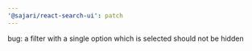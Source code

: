 ```yaml
---
'@sajari/react-search-ui': patch
---
```


bug: a filter with a single option which is selected should not be hidden
